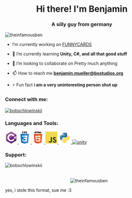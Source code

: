 <h1 align="center">Hi there! I'm Benjamin</h1>
<h3 align="center">A silly guy from germany</h3>

<p align="left"> <img src="https://komarev.com/ghpvc/?username=theinfamousben&label=Profile%20views&color=0e75b6&style=flat" alt="theinfamousben" /> </p>

- I’m currently working on [FUNNYCARDS](https://github.com/BSStudiosDE/funnycards-unity)

- 🌱 I’m currently learning **Unity, C#, and all that good stuff**

- 👯 I’m looking to collaborate on Pretty much anything

- 📫 How to reach me **benjamin.mueller@bsstudios.org**

- ⚡ Fun fact **i am a very uninteresting person shut up**

<h3 align="left">Connect with me:</h3>
<p align="left">
<a href="https://www.youtube.com/c/bobschlowinskii" target="blank"><img align="center" src="https://raw.githubusercontent.com/rahuldkjain/github-profile-readme-generator/master/src/images/icons/Social/youtube.svg" alt="bobschlowinskii" height="30" width="40" /></a>
</p>

<h3 align="left">Languages and Tools:</h3>
<p align="left"> <a href="https://www.w3schools.com/cs/" target="_blank" rel="noreferrer"> <img src="https://raw.githubusercontent.com/devicons/devicon/master/icons/csharp/csharp-original.svg" alt="csharp" width="40" height="40"/> </a> <a href="https://www.w3schools.com/css/" target="_blank" rel="noreferrer"> <img src="https://raw.githubusercontent.com/devicons/devicon/master/icons/css3/css3-original-wordmark.svg" alt="css3" width="40" height="40"/> </a> <a href="https://www.w3.org/html/" target="_blank" rel="noreferrer"> <img src="https://raw.githubusercontent.com/devicons/devicon/master/icons/html5/html5-original-wordmark.svg" alt="html5" width="40" height="40"/> </a> <a href="https://developer.mozilla.org/en-US/docs/Web/JavaScript" target="_blank" rel="noreferrer"> <img src="https://raw.githubusercontent.com/devicons/devicon/master/icons/javascript/javascript-original.svg" alt="javascript" width="40" height="40"/> </a> <a href="https://www.python.org" target="_blank" rel="noreferrer"> <img src="https://raw.githubusercontent.com/devicons/devicon/master/icons/python/python-original.svg" alt="python" width="40" height="40"/> </a> <a href="https://unity.com/" target="_blank" rel="noreferrer"> <img src="https://www.vectorlogo.zone/logos/unity3d/unity3d-icon.svg" alt="unity" width="40" height="40"/> </a> </p>

<h3 align="left">Support:</h3>
<p><a href="https://ko-fi.com/bobschlowinskii"> <img align="left" src="https://cdn.ko-fi.com/cdn/kofi3.png?v=3" height="50" width="210" alt="bobschlowinskii" /></a></p><br><br>

<p>&nbsp;<img align="center" src="https://github-readme-stats.vercel.app/api?username=theinfamousben&show_icons=true&theme=dark&locale=en" alt="theinfamousben" /></p>

yes, i stole this format, sue me :3
